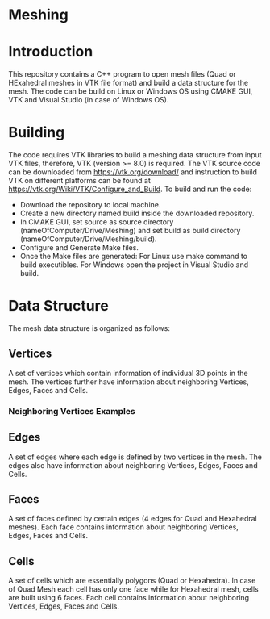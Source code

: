 # Meshing
# Introduction
This repository contains a C++ program to open mesh files (Quad or HExahedral meshes in VTK file format) and build a data structure for the mesh. The code can be build on Linux or Windows OS using CMAKE GUI, VTK and Visual Studio (in case of Windows OS).
# Building
The code requires VTK libraries to build a meshing data structure from input VTK files, therefore, VTK (version >= 8.0) is required. The VTK source code can be downloaded from https://vtk.org/download/ and instruction to build VTK on different platforms can be found at https://vtk.org/Wiki/VTK/Configure_and_Build. To build and run the code:
- Download the repository to local machine.
- Create a new directory named build inside the downloaded repository.
- In CMAKE GUI, set source as source directory (nameOfComputer/Drive/Meshing) and set build as build directory (nameOfComputer/Drive/Meshing/build).
- Configure and Generate Make files.
- Once the Make files are generated: For Linux use make command to build executibles. For Windows open the project in Visual Studio and build.
# Data Structure
The mesh data structure is organized as follows:
## Vertices
A set of vertices which contain information of individual 3D points in the mesh. The vertices further have information about neighboring Vertices, Edges, Faces and Cells.
### Neighboring Vertices Examples
## Edges
A set of edges where each edge is defined by two vertices in the mesh. The edges also have information about neighboring Vertices, Edges, Faces and Cells.
## Faces
A set of faces defined by certain edges (4 edges for Quad and Hexahedral meshes). Each face contains information about neighboring Vertices, Edges, Faces and Cells.
## Cells
A set of cells which are essentially polygons (Quad or Hexahedra). In case of Quad Mesh each cell has only one face while for Hexahedral mesh, cells are built using 6 faces. Each cell contains information about neighboring Vertices, Edges, Faces and Cells.
